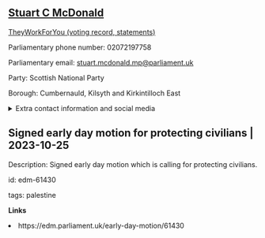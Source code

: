 ## <a href="https://members.parliament.uk/member/4393/contact">Stuart C McDonald</a>

<a href="https://www.theyworkforyou.com/mp/25301/stuart_mcdonald/cumbernauld%2C_kilsyth_and_kirkintilloch_east">TheyWorkForYou (voting record, statements)</a> 

Parliamentary phone number: 02072197758 

Parliamentary email: stuart.mcdonald.mp@parliament.uk 

Party: Scottish National Party 

Borough: Cumbernauld, Kilsyth and Kirkintilloch East 

<details><summary>Extra contact information and social media</summary> 
<li>Website: http://www.stuartmcdonaldmp.co.uk/</li>
<li>Twitter: https://twitter.com/stuart_mcdonald</li>
<li>Constituency office phone number: 01236453969</li>
<li>Constituency office email:</li>
<li>Facebook:</li>
<li>Instagram:</li>
<li>Youtube:</li>
<li>Linkedin:</li>
<li>Government department phone number:</li>
<li>Government department email:</li>
<li>Threads:</li>
<li>Party office phone number:</li>
<li>Party office email:</li>
<li>Tiktok:</li>
</details>

## Signed early day motion for protecting civilians | 2023-10-25

Description: Signed early day motion which is calling for protecting civilians. 
 
id: edm-61430 

tags: palestine 

**Links** 
 <li>https://edm.parliament.uk/early-day-motion/61430</li>
